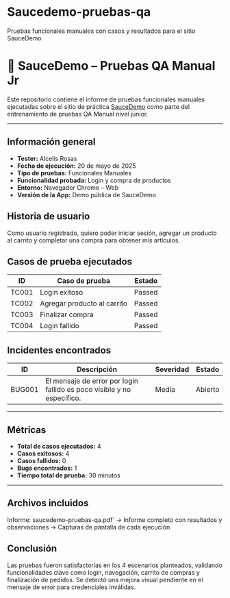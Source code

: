 # Saucedemo-pruebas-qa
Pruebas funcionales manuales con casos y resultados para el sitio SauceDemo


# 🧪 SauceDemo – Pruebas QA Manual Jr

Este repositorio contiene el informe de pruebas funcionales manuales ejecutadas sobre el sitio de práctica [SauceDemo](https://www.saucedemo.com/) como parte del entrenamiento de pruebas QA Manual nivel junior.

---

## Información general


- **Tester:** Alcelis  Rosas  
- **Fecha de ejecución:** 20 de mayo de 2025  
- **Tipo de pruebas:** Funcionales Manuales  
- **Funcionalidad probada:** Login y compra de productos  
- **Entorno:** Navegador Chrome – Web  
- **Versión de la App:** Demo pública de SauceDemo  



## Historia de usuario

 Como usuario registrado, quiero poder iniciar sesión, agregar un producto al carrito y completar una compra para obtener mis artículos.



## Casos de prueba ejecutados

| ID      | Caso de prueba                    | Estado  |
|---------|----------------------------------|---------|
| TC001   | Login exitoso                    | Passed |
| TC002   | Agregar producto al carrito      | Passed |
| TC003   | Finalizar compra                 | Passed |
| TC004   | Login fallido                    | Passed |



## Incidentes encontrados

| ID       | Descripción                                                                 | Severidad | Estado  |
|----------|------------------------------------------------------------------------------|-----------|---------|
| BUG001   | El mensaje de error por login fallido es poco visible y no específico.      | Media     | Abierto |

---

## Métricas

- **Total de casos ejecutados:** 4  
- **Casos exitosos:** 4  
- **Casos fallidos:** 0  
- **Bugs encontrados:** 1  
- **Tiempo total de prueba:** 30 minutos

---

## Archivos incluidos

Informe: saucedemo-pruebas-qa.pdf` → Informe completo con resultados y observaciones → Capturas de pantalla de cada ejecución



## Conclusión

Las pruebas fueron satisfactorias en los 4 escenarios planteados, validando funcionalidades clave como login, navegación, carrito de compras y finalización de pedidos. Se detectó una mejora visual pendiente en el mensaje de error para credenciales inválidas.



